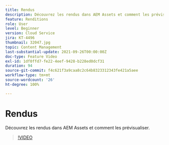 ```yaml
---
title: Rendus
description: Découvrez les rendus dans AEM Assets et comment les prévisualiser.
feature: Renditions
role: User
level: Beginner
version: Cloud Service
jira: KT-4496
thumbnail: 32047.jpg
topic: Content Management
last-substantial-update: 2021-09-26T00:00:00Z
doc-type: Feature Video
exl-id: 1df0ffd7-fe22-4eef-9428-b228ed0dcf31
duration: 94
source-git-commit: f4c621f3a9caa8c2c64b8323312343fe421a5aee
workflow-type: tm+mt
source-wordcount: '26'
ht-degree: 100%

---
```


# Rendus

Découvrez les rendus dans AEM Assets et comment les prévisualiser.

>[!VIDEO](https://video.tv.adobe.com/v/32047?quality=12&learn=on)
